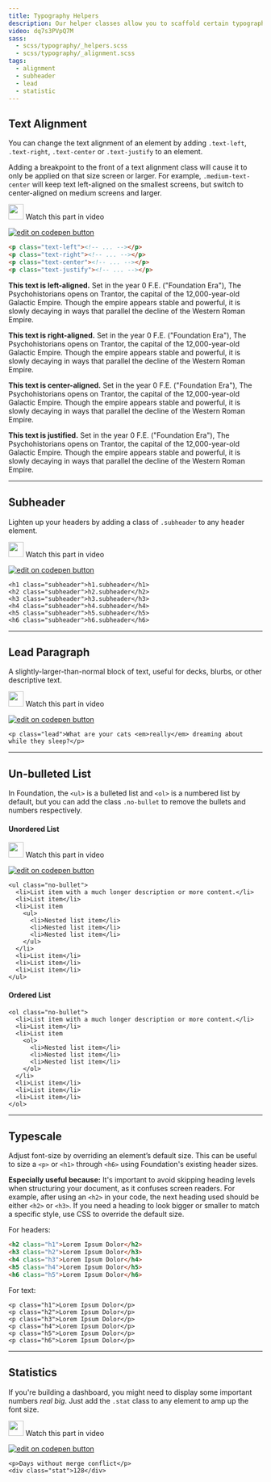 ```yaml
---
title: Typography Helpers
description: Our helper classes allow you to scaffold certain typographic styles faster.
video: dq7s3PVpQ7M
sass:
  - scss/typography/_helpers.scss
  - scss/typography/_alignment.scss
tags:
  - alignment
  - subheader
  - lead
  - statistic
---
```


## Text Alignment

You can change the text alignment of an element by adding `.text-left`, `.text-right`, `.text-center` or `.text-justify` to an element.

Adding a breakpoint to the front of a text alignment class will cause it to only be applied on that size screen or larger. For example, `.medium-text-center` will keep text left-aligned on the smallest screens, but switch to center-aligned on medium screens and larger.

<p>
  <a class="" data-open-video="1:01"><img src="{{root}}assets/img/icons/watch-video-icon.svg" class="video-icon" height="30" width="30" alt=""> Watch this part in video</a>
</p>

<div class="docs-codepen-container">
  <a class="codepen-logo-link" href="https://codepen.io/IamManchanda/pen/QvBQOe?editors=1000" target="_blank"><img src="{{root}}assets/img/logos/edit-in-browser.svg" class="" height="" width="" alt="edit on codepen button"></a>
</div>

```html
<p class="text-left"><!-- ... --></p>
<p class="text-right"><!-- ... --></p>
<p class="text-center"><!-- ... --></p>
<p class="text-justify"><!-- ... --></p>
```

<p class="text-left"><strong>This text is left-aligned.</strong> Set in the year 0 F.E. ("Foundation Era"), The Psychohistorians opens on Trantor, the capital of the 12,000-year-old Galactic Empire. Though the empire appears stable and powerful, it is slowly decaying in ways that parallel the decline of the Western Roman Empire.</p>

<p class="text-right"><strong>This text is right-aligned.</strong> Set in the year 0 F.E. ("Foundation Era"), The Psychohistorians opens on Trantor, the capital of the 12,000-year-old Galactic Empire. Though the empire appears stable and powerful, it is slowly decaying in ways that parallel the decline of the Western Roman Empire.</p>

<p class="text-center"><strong>This text is center-aligned.</strong> Set in the year 0 F.E. ("Foundation Era"), The Psychohistorians opens on Trantor, the capital of the 12,000-year-old Galactic Empire. Though the empire appears stable and powerful, it is slowly decaying in ways that parallel the decline of the Western Roman Empire.</p>

<p class="text-justify"><strong>This text is justified.</strong> Set in the year 0 F.E. ("Foundation Era"), The Psychohistorians opens on Trantor, the capital of the 12,000-year-old Galactic Empire. Though the empire appears stable and powerful, it is slowly decaying in ways that parallel the decline of the Western Roman Empire.</p>

---

## Subheader

Lighten up your headers by adding a class of `.subheader` to any header element.

<p>
  <a class="" data-open-video="3:50"><img src="{{root}}assets/img/icons/watch-video-icon.svg" class="video-icon" height="30" width="30" alt=""> Watch this part in video</a>
</p>

<div class="docs-codepen-container">
  <a class="codepen-logo-link" href="https://codepen.io/IamManchanda/pen/vmadjr?editors=1000" target="_blank"><img src="{{root}}assets/img/logos/edit-in-browser.svg" class="" height="" width="" alt="edit on codepen button"></a>
</div>

```html_example
<h1 class="subheader">h1.subheader</h1>
<h2 class="subheader">h2.subheader</h2>
<h3 class="subheader">h3.subheader</h3>
<h4 class="subheader">h4.subheader</h4>
<h5 class="subheader">h5.subheader</h5>
<h6 class="subheader">h6.subheader</h6>
```

---

## Lead Paragraph

A slightly-larger-than-normal block of text, useful for decks, blurbs, or other descriptive text.

<p>
  <a class="" data-open-video="3:24"><img src="{{root}}assets/img/icons/watch-video-icon.svg" class="video-icon" height="30" width="30" alt=""> Watch this part in video</a>
</p>

<div class="docs-codepen-container">
  <a class="codepen-logo-link" href="https://codepen.io/IamManchanda/pen/GmBQGY?editors=1000" target="_blank"><img src="{{root}}assets/img/logos/edit-in-browser.svg" class="" height="" width="" alt="edit on codepen button"></a>
</div>

```html_example
<p class="lead">What are your cats <em>really</em> dreaming about while they sleep?</p>
```

---

## Un-bulleted List

In Foundation, the `<ul>` is a bulleted list and `<ol>` is a numbered list by default, but you can add the class `.no-bullet` to remove the bullets and numbers respectively.

#### Unordered List

<p>
  <a class="" data-open-video="5:18"><img src="{{root}}assets/img/icons/watch-video-icon.svg" class="video-icon" height="30" width="30" alt=""> Watch this part in video</a>
</p>

<div class="docs-codepen-container">
  <a class="codepen-logo-link" href="https://codepen.io/IamManchanda/pen/wdxyxb?editors=1000" target="_blank"><img src="{{root}}assets/img/logos/edit-in-browser.svg" class="" height="" width="" alt="edit on codepen button"></a>
</div>

```html_example
<ul class="no-bullet">
  <li>List item with a much longer description or more content.</li>
  <li>List item</li>
  <li>List item
    <ul>
      <li>Nested list item</li>
      <li>Nested list item</li>
      <li>Nested list item</li>
    </ul>
  </li>
  <li>List item</li>
  <li>List item</li>
  <li>List item</li>
</ul>
```

#### Ordered List

```html_example
<ol class="no-bullet">
  <li>List item with a much longer description or more content.</li>
  <li>List item</li>
  <li>List item
    <ol>
      <li>Nested list item</li>
      <li>Nested list item</li>
      <li>Nested list item</li>
    </ol>
  </li>
  <li>List item</li>
  <li>List item</li>
  <li>List item</li>
</ol>
```

---

## Typescale

Adjust font-size by overriding an element’s default size. This can be useful to size a `<p>` or `<h1>` through `<h6>` using Foundation's existing header sizes.

<div class="callout primary">
  <p><strong>Especially useful because:</strong> It's important to avoid skipping heading levels when structuring your document, as it confuses screen readers. For example, after using an <code>&lt;h2&gt;</code> in your code, the next heading used should be either <code>&lt;h2&gt;</code> or <code>&lt;h3&gt;</code>. If you need a heading to look bigger or smaller to match a specific style, use CSS to override the default size.</p>
</div>

For headers:

```html
<h2 class="h1">Lorem Ipsum Dolor</h2>
<h3 class="h2">Lorem Ipsum Dolor</h3>
<h4 class="h3">Lorem Ipsum Dolor</h4>
<h5 class="h4">Lorem Ipsum Dolor</h5>
<h6 class="h5">Lorem Ipsum Dolor</h6>
```

For text:

```html_example
<p class="h1">Lorem Ipsum Dolor</p>
<p class="h2">Lorem Ipsum Dolor</p>
<p class="h3">Lorem Ipsum Dolor</p>
<p class="h4">Lorem Ipsum Dolor</p>
<p class="h5">Lorem Ipsum Dolor</p>
<p class="h6">Lorem Ipsum Dolor</p>
```

---

## Statistics

If you're building a dashboard, you might need to display some important numbers *real big*. Just add the `.stat` class to any element to amp up the font size.

<p>
  <a class="" data-open-video="4:38"><img src="{{root}}assets/img/icons/watch-video-icon.svg" class="video-icon" height="30" width="30" alt=""> Watch this part in video</a>
</p>

<div class="docs-codepen-container">
  <a class="codepen-logo-link" href="https://codepen.io/IamManchanda/pen/XRBZxp?editors=1000" target="_blank"><img src="{{root}}assets/img/logos/edit-in-browser.svg" class="" height="" width="" alt="edit on codepen button"></a>
</div>

```html_example
<p>Days without merge conflict</p>
<div class="stat">128</div>
```
